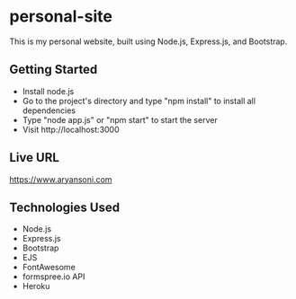 # personal-site

This is my personal website, built using Node.js, Express.js, and Bootstrap. 

## Getting Started

- Install node.js
- Go to the project's directory and type "npm install" to install all dependencies
- Type "node app.js" or "npm start" to start the server 
- Visit http://localhost:3000

## Live URL
https://www.aryansoni.com

## Technologies Used

* Node.js
* Express.js 
* Bootstrap
* EJS
* FontAwesome
* formspree.io API
* Heroku

